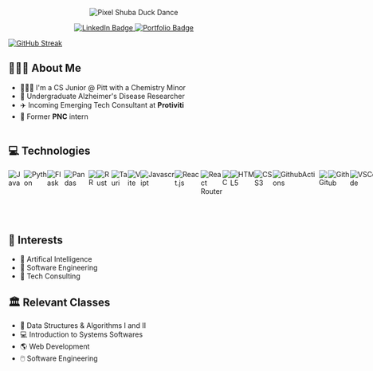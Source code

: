 <div id="header" align="center">

![Pixel Shuba Duck Dance](https://i.makeagif.com/media/6-26-2021/2mElPC.gif)


   <div id="badges">
    <a href="https://www.linkedin.com/in/patelpratham11/">
      <img src="https://img.shields.io/badge/LinkedIn-9cf?style=for-the-badge&logo=linkedin&logoColor=white" alt="LinkedIn Badge"/>
    </a>
    <a href="https://patelpratham.pages.dev">
      <img src="https://img.shields.io/badge/Website-black?style=for-the-badge&logo=About.me&logoColor=white" alt="Portfolio Badge"/>
    </a>
  </div>
</div>

[![GitHub Streak](https://streak-stats.demolab.com?user=patelpratham11&theme=ads-juicy-fresh&hide_border=true&border_radius=4.6)](https://git.io/streak-stats)



## 🧔🏽‍♂️ About Me 

- 👨🏾‍💻 I'm a CS Junior @ Pitt with a Chemistry Minor
- 🔬 Undergraduate Alzheimer's Disease Researcher
- ✈️ Incoming Emerging Tech Consultant at **Protiviti**
- 🏦 Former **PNC** intern 
<br><br>
## 💻 Technologies
<div style="display:flex">
<img alt="Java" src="https://img.shields.io/badge/Java-ED8B00?style=for-the-badge&logo=java&logoColor=white">
<img alt="Python" src="https://img.shields.io/badge/Python-FFD43B?style=for-the-badge&logo=python&logoColor=blue">
<img alt="Flask" src="https://img.shields.io/badge/Flask-000000?style=for-the-badge&logo=flask&logoColor=white">
<img alt="Pandas" src="https://img.shields.io/badge/Pandas-2C2D72?style=for-the-badge&logo=pandas&logoColor=white">
<img alt="R" src="https://img.shields.io/badge/R-276DC3?style=for-the-badge&logo=r&logoColor=white">
<img alt="Rust" src="https://img.shields.io/badge/Rust-000000?style=for-the-badge&logo=rust&logoColor=white">
<img alt="Tauri" src="https://img.shields.io/badge/Tauri-FFC131?style=for-the-badge&logo=Tauri&logoColor=white">
<img alt="Vite" src="https://img.shields.io/badge/Vite-B73BFE?style=for-the-badge&logo=vite&logoColor=FFD62E">
<img alt="Javascript" src="https://img.shields.io/badge/JavaScript-323330?style=for-the-badge&logo=javascript&logoColor=F7DF1E">
<img alt="React.js" src="https://img.shields.io/badge/-ReactJs-61DAFB?logo=react&logoColor=white&style=for-the-badge"/>
<img alt="React Router" src="https://img.shields.io/badge/React_Router-CA4245?style=for-the-badge&logo=react-router&logoColor=white"/>
<img alt="C" src="https://img.shields.io/badge/C-00599C?style=for-the-badge&logo=C&logoColor=white">
<img alt="HTML5" src="https://img.shields.io/badge/html5%20-%23E34F26.svg?&style=for-the-badge&logo=html5&logoColor=white"/>
<img alt="CSS3" src="https://img.shields.io/badge/css3%20-%231572B6.svg?&style=for-the-badge&logo=css3&logoColor=white"/>
<img alt="GithubActions" src="https://img.shields.io/badge/GitHub_Actions-2088FF?style=for-the-badge&logo=github-actions&logoColor=white">
<img alt="Git" src="https://img.shields.io/badge/GIT-E44C30?style=for-the-badge&logo=git&logoColor=white">
<img alt="Github" src="https://img.shields.io/badge/GitHub-100000?style=for-the-badge&logo=github&logoColor=white">
<img alt="VSCode" src="https://img.shields.io/badge/VSCode-0078D4?style=for-the-badge&logo=visual%20studio%20code&logoColor=white">
<img alt="Docker" src="https://img.shields.io/badge/Docker-2CA5E0?style=for-the-badge&logo=docker&logoColor=white">
<img alt="MD" src="https://img.shields.io/badge/Markdown-000000?style=for-the-badge&logo=markdown&logoColor=white">
<img alt="Postman" src="https://img.shields.io/badge/Postman-FF6C37?style=for-the-badge&logo=Postman&logoColor=white">

</div>

<br><br>
## 🤔 Interests
- 🤖 Artifical Intelligence
- 📸 Software Engineering
- 🧐 Tech Consulting

## 🏛️ Relevant Classes
- 🥇 Data Structures & Algorithms I and II
- 💻 Introduction to Systems Softwares
- 🌎 Web Development
- 🖱️ Software Engineering

